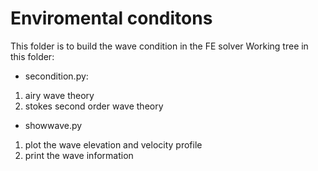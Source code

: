 # Enviromental conditons
This folder is to build the wave condition in the FE solver
Working tree in this folder: 

- secondition.py:
1. airy wave theory
2. stokes second order wave theory

- showwave.py

1. plot the wave elevation and velocity profile 
2. print the wave information